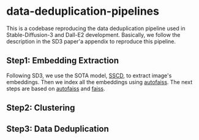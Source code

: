 # data-deduplication-pipelines
This is a codebase reproducing the data deduplication pipeline used in Stable-Diffusion-3 and Dall-E2 development. Basically, we follow the description in the SD3 paper'a appendix to reproduce this pipeline. 

## Step1: Embedding Extraction
Following SD3, we use the SOTA model, [SSCD](https://github.com/facebookresearch/sscd-copy-detection), to extract image's embeddings. Then we index all the embeddings using [autofaiss](https://github.com/criteo/autofaiss). The next steps are based on [autofaiss](https://github.com/criteo/autofaiss) and [faiss](https://github.com/facebookresearch/faiss).
## Step2: Clustering

## Step3: Data Deduplication

